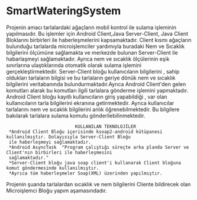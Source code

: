 # SmartWateringSystem

 Projenin amacı tarlalardaki ağaçların mobil kontrol ile sulama işleminin yapılmasıdır. Bu işlemler için Android Client,Java Server-Client, Java Client Bloklarını birbirleri ile haberleşmelerini kapsamaktadır.
Client kısmı ağaçların bulunduğu tarlalarda microişlemciler yardımıyla buradaki Nem ve Sıcaklık bilgilerini ölçümüne sağlamakta ve merkezde bulunan Server-Client ile habarlaşmeyi sağlamaktadır. Ayrıca nem ve sıcaklık ölçülerinin eşik sınırlarına ulaştıklarında otomatik olarak sulama işlemini gerçekleştirmektedir.
Server-Client bloğu kullanıcıların bilgilerini , sahip oldukları tarlaların bilgisi ve bu tarlaların geriye dönük nem ve sıcaklık bilgilerini veritabanında bulundurmaktadır.Ayrıca Android Client'den gelen komutları alarak bu komutları ilgili tarlalara gönderme işlemini yapmaktadır.
Android Client bloğu kayıtlı kullanıcıların giriş yapabildiği , var olan kullanıcıların tarla bilgilerini ekranına getirmektedir. Ayrıca kullanıcılar tarlalarını nem ve sıcaklık bilgilerini anlık öğrenebilmektedir. Bu bilgilere bakılarak tarlalara sulama komutu gönderilebilinmektedir.

                              KULLANILAN TEKNOLOJİLER 
     *Android Client Bloğu içerisinde ksoap2-android kütüpanesi kullanılmıştır. Dolayısıyla Server-Client Bloğu 
     ile haberleşmeyi sağlamaktadır.                                                                                      
     *Android AsyncTask  "Program çalıştığı süreçte arka planda Server ve Client'nın birbirleri ile haberleşmesini          
     sağlamaktadır."                                                                                                        
     *Server-Client bloğu java soap client'i kullanarak Client bloğuna komut göndermesinde kullanılmıştır.
     *Ayrıca tüm haberleşmeler Soap(XML) üzerinden yapılmıştır.
Projenin şuanda tarlalardan sıcaklık ve nem bilgilerini Cliente bildirecek olan Microişlemci Bloğu yapım aşamasındadır.
